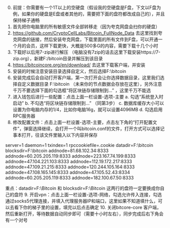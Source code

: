 0. 前提：你需要有一个1T以上的空硬盘（假设我的空硬盘是F盘，下文以F盘为例，如果你的硬盘是E盘或者其他的，需要把下面的盘符都改成自己的），并且保持梯子通畅
1. 首先把你电脑里的所有敏感文件全部转移走（因为夸克网盘会扫你的硬盘）
2.  https://github.com/CryptoCellLabs/Bitcoin_FullNode_Data 去这里找到夸克网盘的链接，然后安装夸克网盘，下载里面的所有文件到F盘，可以开通一个月的会员，这样下载更快，大概是500多G的内容，需要下载十几个小时
3.  下载好以后用7-zip进行解压 （电脑没有7zip的话去这里下载安装https://7-zip.org），新建F:/bitcoin目录并解压到该目录
4.   https://bitcoincore.org/en/download/ 去这里下载客户端，并安装
5.   安装的时候注意安装目录选择自定义，然后选择F:\bitcoin
6.   安装完成后会自动打开客户端，第一次打开会让你选择数据目录，这里我们选择自定义数据目录 F:\bitcoin （未来你的节点数据会存放在这里），另外注意千万不要选择下面的勾选框“将区块链存储限制到...” ，这里千万不能选
7.  进入钱包后进行一些配置：点击上面一栏设置-选项-主要
a. 勾选“系统登入时启动”
b. 不勾选“将区块链存储限制到...” （同第3步）
c. 数据库缓存大小可以设置为你电脑内存的1/4，比如你电脑16g，就可以设置4096MB
d. 勾选启用RPC服务器
8.  修改配置文件：点击上面一栏设置-选项-主要，点击左下角的“打开配置文件”，弹窗选择继续，会打开一个叫bitcoin.conf的文件，打开方式可以选择记事本打开，往该文件里输入以下内容并保存

server=1
daemon=1
txindex=1
rpccookiefile=.cookie
datadir=F:\bitcoin
blocksdir=F:\bitcoin
addnode=81.68.102.34:8333
addnode=60.205.205.119:8333
addnode=223.167.74.199:8333
addnode=47.104.221.103:8333
addnode=112.19.172.217:8333
addnode=47.109.21.215:8333
addnode=120.244.105.164:8333
addnode=47.108.165.145:8333
addnode=47.105.52.43:8334
addnode=60.205.205.119:8333
addnode=182.100.67.50:8333

重点：datadir=F:\Bitcoin 和 blocksdir=F:\Bitcoin
这两行的盘符一定要换成你自己的盘符
9. 开启vpn：点击上面一栏设置-选项-网络，勾选允许传入连接，勾选通过socks5代理连接，并填入代理服务器IP和端口，这里如果不知道填什么，可以去看下你的梯子里的设置，填完以后点击确定
10. 关闭bitcore-core 客户端，然后重新打开，等待数据自动同步即可（需要十小时左右），同步完成后右下角会有一个对号
